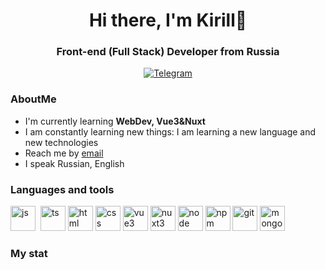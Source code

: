 <div id="header" align="center">
  <h1>Hi there, I'm Kirill🙌</h1>
  <h3>Front-end (Full Stack) Developer from Russia</h3>
</div>
<div id="socials" align="center">
  <a href="@Dark1Fox">
    <img src="https://img.shields.io/badge/Telegram-blue?stule=for-the-badge&logo=telegram&logoColor=white" alt="Telegram">
  </a>
</div>

### AboutMe
- I'm currently learning **WebDev, Vue3&Nuxt**
- I am constantly learning new things: I am learning a new language and new technologies
- Reach me by [email](mailto:mineev.kirill-rabot@yandex.ru)
- I speak Russian, English

### Languages and tools
<img src="https://cdn.jsdelivr.net/gh/devicons/devicon@latest/icons/javascript/javascript-original.svg" title="js"  width="40" height="40"/>&nbsp;
<img src="https://cdn.jsdelivr.net/gh/devicons/devicon@latest/icons/typescript/typescript-original.svg" title="ts"  width="40" height="40"/>
<img src="https://cdn.jsdelivr.net/gh/devicons/devicon@latest/icons/html5/html5-original.svg" title="html"  width="40" height="40"/>
<img src="https://cdn.jsdelivr.net/gh/devicons/devicon@latest/icons/css3/css3-original.svg" title="css"  width="40" height="40"/>
<img src="https://cdn.jsdelivr.net/gh/devicons/devicon@latest/icons/vuejs/vuejs-original.svg" title="vue3"  width="40" height="40"/>
<img src="https://cdn.jsdelivr.net/gh/devicons/devicon@latest/icons/nuxtjs/nuxtjs-original.svg" title="nuxt3"  width="40" height="40"/>
<img src="https://cdn.jsdelivr.net/gh/devicons/devicon@latest/icons/nodejs/nodejs-original-wordmark.svg" title="node"  width="40" height="40"/>
<img src="https://cdn.jsdelivr.net/gh/devicons/devicon@latest/icons/npm/npm-original-wordmark.svg" title="npm" width="40" height="40"/>
<img src="https://cdn.jsdelivr.net/gh/devicons/devicon@latest/icons/git/git-original.svg" title="git"  width="40" height="40"/>
<img src="https://cdn.jsdelivr.net/gh/devicons/devicon@latest/icons/mongodb/mongodb-original.svg" title="mongoDB"  width="40" height="40"/>

### My stat

<div id="stat" align="center">
    <img src="https://github-profile-summary-cards.vercel.app/api/cards/profile-details?username=Kirial-Adin&theme=github_dark" alt=""/>
    <img src="https://github-profile-summary-cards.vercel.app/api/cards/most-commit-language?username=Kirial-Adin&theme=github_dark" alt=""/>
     <img src="https://github-profile-summary-cards.vercel.app/api/cards/stats?username=Kirial-Adin&theme=github_dark" alt=""/>
</div>
